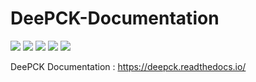 # DeePCK-Documentation

![](https://img.shields.io/badge/build-passing-brightgreen.svg) ![](https://img.shields.io/github/release/Seauagain/DeePCK-Documentation.svg) ![](https://readthedocs.org/projects/deepck/badge/?version=latest) ![](https://img.shields.io/github/last-commit/Seauagain/DeePCK-Documentation?color=orange) ![](https://img.shields.io/badge/Made%20with-Sphinx-1f425f.svg) 

DeePCK Documentation : https://deepck.readthedocs.io/
